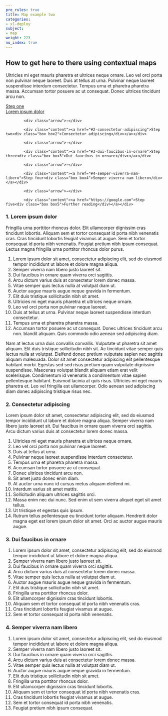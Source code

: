 ```yaml
---
pre_rules: true
title: Map example two
categories:
- xl-deploy
subject:
- map
weight: 223
no_index: true
---
```


## How to get here to there using contextual maps

Ultricies mi eget mauris pharetra et ultrices neque ornare. Leo vel orci porta non pulvinar neque laoreet. Duis at tellus at urna. Pulvinar neque laoreet suspendisse interdum consectetur. Tempus urna et pharetra pharetra massa. Accumsan tortor posuere ac ut consequat. Donec ultrices tincidunt arcu non.


<html>
<div id="userMap">
            <div class="content"><a href="#1-lorem-ipsum-dolor">Step one<div class="box box1">Lorem ipsum dolor</div></a></div>

            <div class="arrow">→</div>

            <div class="content"><a href="#2-consectetur-adipiscing">Step two<div class="box box2">Consectetur adipiscing</div></a></div>

            <div class="arrow">→</div>

            <div class="content"><a href="#3-dui-faucibus-in-ornare">Step three<div class="box box3">Dui faucibus in ornare</div></a></div>

            <div class="arrow">→</div>

            <div class="content"><a href="#4-semper-viverra-nam-libero">Step four<div class="box box4">Semper viverra nam libero</div></a></div>

            <div class="arrow">→</div>

            <div class="content"><a href="https://google.com">Step five<div class="box box5">Further reading</div></a></div>

<div class="clearfix"></div>
</div>
</html>


### 1. Lorem ipsum dolor
Fringilla urna porttitor rhoncus dolor. Elit ullamcorper dignissim cras tincidunt lobortis. Aliquam sem et tortor consequat id porta nibh venenatis cras. Cras tincidunt lobortis feugiat vivamus at augue. Sem et tortor consequat id porta nibh venenatis. Feugiat pretium nibh ipsum consequat. Lectus magna fringilla urna porttitor rhoncus dolor purus.
1. Lorem ipsum dolor sit amet, consectetur adipiscing elit, sed do eiusmod tempor incididunt ut labore et dolore magna aliqua.
1. Semper viverra nam libero justo laoreet sit.
1. Dui faucibus in ornare quam viverra orci sagittis.
1. Arcu dictum varius duis at consectetur lorem donec massa.
1. Vitae semper quis lectus nulla at volutpat diam ut.
1. Auctor augue mauris augue neque gravida in fermentum.
1. Elit duis tristique sollicitudin nibh sit amet.
1. Ultricies mi eget mauris pharetra et ultrices neque ornare.
1. Leo vel orci porta non pulvinar neque laoreet.
1. Duis at tellus at urna. Pulvinar neque laoreet suspendisse interdum consectetur.
1. Tempus urna et pharetra pharetra massa.
1. Accumsan tortor posuere ac ut consequat. Donec ultrices tincidunt arcu non.
blandit aliquam. Quis commodo odio aenean sed adipiscing diam.

Nam at lectus urna duis convallis convallis. Vulputate ut pharetra sit amet aliquam. Elit duis tristique sollicitudin nibh sit. Ac tincidunt vitae semper quis lectus nulla at volutpat. Eleifend donec pretium vulputate sapien nec sagittis aliquam malesuada. Dolor sit amet consectetur adipiscing elit pellentesque habitant morbi. Egestas sed sed risus pretium quam vulputate dignissim suspendisse. Maecenas volutpat blandit aliquam etiam erat velit scelerisque. Condimentum id venenatis a condimentum vitae sapien pellentesque habitant. Euismod lacinia at quis risus. Ultricies mi eget mauris pharetra et. Leo vel fringilla est ullamcorper. Odio aenean sed adipiscing diam donec adipiscing tristique risus nec.

### 2. Consectetur adipiscing
Lorem ipsum dolor sit amet, consectetur adipiscing elit, sed do eiusmod tempor incididunt ut labore et dolore magna aliqua. Semper viverra nam libero justo laoreet sit. Dui faucibus in ornare quam viverra orci sagittis. Arcu dictum varius duis at consectetur lorem donec massa.

1. Ultricies mi eget mauris pharetra et ultrices neque ornare.
1. Leo vel orci porta non pulvinar neque laoreet.
1. Duis at tellus at urna.
1. Pulvinar neque laoreet suspendisse interdum consectetur.
1. Tempus urna et pharetra pharetra massa.
1. Accumsan tortor posuere ac ut consequat.
1. Donec ultrices tincidunt arcu non.
1. Sit amet justo donec enim diam.
1. At auctor urna nunc id cursus metus aliquam eleifend mi.
1. Interdum varius sit amet mattis.
1. Sollicitudin aliquam ultrices sagittis orci.
1. Massa enim nec dui nunc. Sed enim ut sem viverra aliquet eget sit amet tellus.
1. Ut tristique et egestas quis ipsum.
1. Rutrum tellus pellentesque eu tincidunt tortor aliquam. Hendrerit dolor magna eget est lorem ipsum dolor sit amet. Orci ac auctor augue mauris augue.

### 3. Dui faucibus in ornare
1. Lorem ipsum dolor sit amet, consectetur adipiscing elit, sed do eiusmod tempor incididunt ut labore et dolore magna aliqua.
1. Semper viverra nam libero justo laoreet sit.
1. Dui faucibus in ornare quam viverra orci sagittis.
1. Arcu dictum varius duis at consectetur lorem donec massa.
1. Vitae semper quis lectus nulla at volutpat diam ut.
1. Auctor augue mauris augue neque gravida in fermentum.
1. Elit duis tristique sollicitudin nibh sit amet.
1. Fringilla urna porttitor rhoncus dolor.
1. Elit ullamcorper dignissim cras tincidunt lobortis.
1. Aliquam sem et tortor consequat id porta nibh venenatis cras.
1. Cras tincidunt lobortis feugiat vivamus at augue.
1. Sem et tortor consequat id porta nibh venenatis.

### 4. Semper viverra nam libero
1. Lorem ipsum dolor sit amet, consectetur adipiscing elit, sed do eiusmod tempor incididunt ut labore et dolore magna aliqua.
1. Semper viverra nam libero justo laoreet sit.
1. Dui faucibus in ornare quam viverra orci sagittis.
1. Arcu dictum varius duis at consectetur lorem donec massa.
1. Vitae semper quis lectus nulla at volutpat diam ut.
1. Auctor augue mauris augue neque gravida in fermentum.
1. Elit duis tristique sollicitudin nibh sit amet.
1. Fringilla urna porttitor rhoncus dolor.
1. Elit ullamcorper dignissim cras tincidunt lobortis.
1. Aliquam sem et tortor consequat id porta nibh venenatis cras.
1. Cras tincidunt lobortis feugiat vivamus at augue.
1. Sem et tortor consequat id porta nibh venenatis.
1. Feugiat pretium nibh ipsum consequat.
